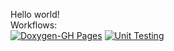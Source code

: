 Hello world!  
Workflows:  
[![Doxygen-GH Pages](https://github.com/ailr16/JustCpp/actions/workflows/doxygen.yml/badge.svg)](https://github.com/ailr16/JustCpp/actions/workflows/doxygen.yml)
[![Unit Testing](https://github.com/ailr16/JustCpp/actions/workflows/unitTest.yml/badge.svg)](https://github.com/ailr16/JustCpp/actions/workflows/unitTest.yml)
